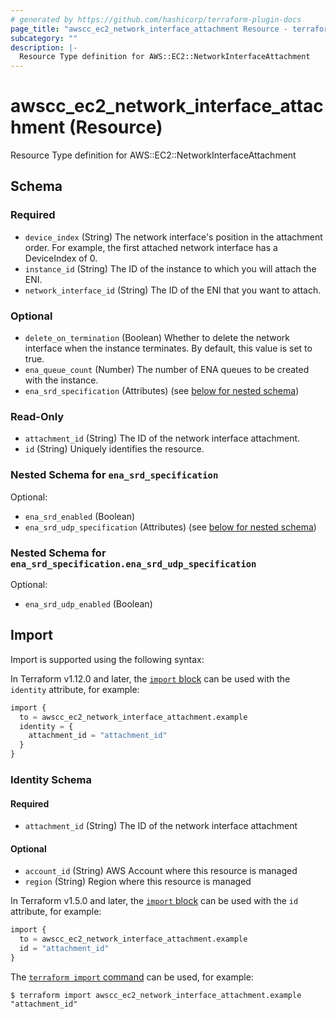 ```yaml
---
# generated by https://github.com/hashicorp/terraform-plugin-docs
page_title: "awscc_ec2_network_interface_attachment Resource - terraform-provider-awscc"
subcategory: ""
description: |-
  Resource Type definition for AWS::EC2::NetworkInterfaceAttachment
---
```


# awscc_ec2_network_interface_attachment (Resource)

Resource Type definition for AWS::EC2::NetworkInterfaceAttachment



<!-- schema generated by tfplugindocs -->
## Schema

### Required

- `device_index` (String) The network interface's position in the attachment order. For example, the first attached network interface has a DeviceIndex of 0.
- `instance_id` (String) The ID of the instance to which you will attach the ENI.
- `network_interface_id` (String) The ID of the ENI that you want to attach.

### Optional

- `delete_on_termination` (Boolean) Whether to delete the network interface when the instance terminates. By default, this value is set to true.
- `ena_queue_count` (Number) The number of ENA queues to be created with the instance.
- `ena_srd_specification` (Attributes) (see [below for nested schema](#nestedatt--ena_srd_specification))

### Read-Only

- `attachment_id` (String) The ID of the network interface attachment.
- `id` (String) Uniquely identifies the resource.

<a id="nestedatt--ena_srd_specification"></a>
### Nested Schema for `ena_srd_specification`

Optional:

- `ena_srd_enabled` (Boolean)
- `ena_srd_udp_specification` (Attributes) (see [below for nested schema](#nestedatt--ena_srd_specification--ena_srd_udp_specification))

<a id="nestedatt--ena_srd_specification--ena_srd_udp_specification"></a>
### Nested Schema for `ena_srd_specification.ena_srd_udp_specification`

Optional:

- `ena_srd_udp_enabled` (Boolean)

## Import

Import is supported using the following syntax:

In Terraform v1.12.0 and later, the [`import` block](https://developer.hashicorp.com/terraform/language/import) can be used with the `identity` attribute, for example:

```terraform
import {
  to = awscc_ec2_network_interface_attachment.example
  identity = {
    attachment_id = "attachment_id"
  }
}
```

<!-- schema generated by tfplugindocs -->
### Identity Schema

#### Required

- `attachment_id` (String) The ID of the network interface attachment

#### Optional

- `account_id` (String) AWS Account where this resource is managed
- `region` (String) Region where this resource is managed

In Terraform v1.5.0 and later, the [`import` block](https://developer.hashicorp.com/terraform/language/import) can be used with the `id` attribute, for example:

```terraform
import {
  to = awscc_ec2_network_interface_attachment.example
  id = "attachment_id"
}
```

The [`terraform import` command](https://developer.hashicorp.com/terraform/cli/commands/import) can be used, for example:

```shell
$ terraform import awscc_ec2_network_interface_attachment.example "attachment_id"
```
